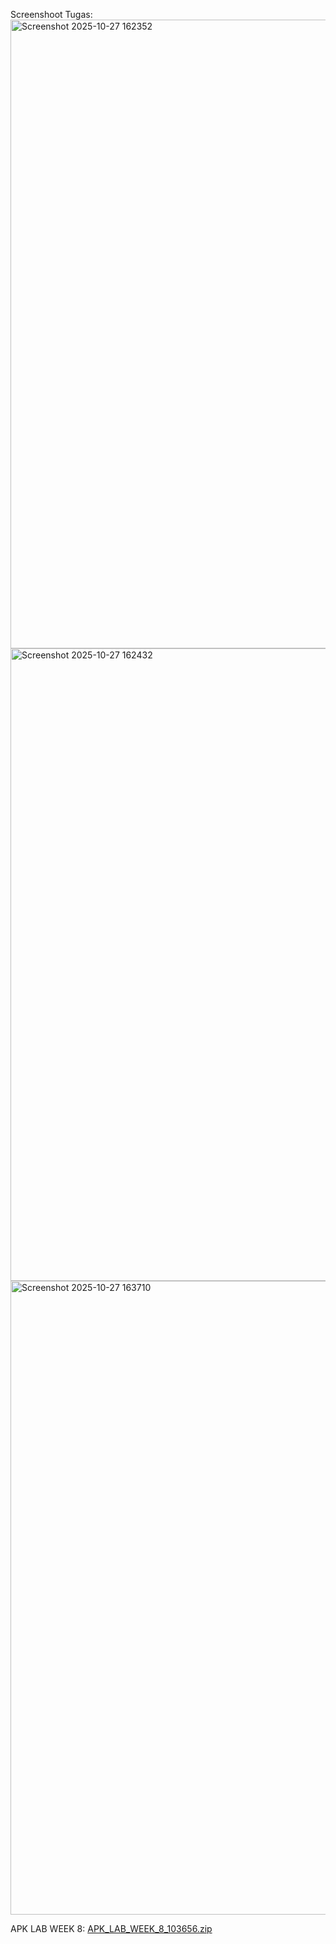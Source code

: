 Screenshoot Tugas:
<img width="1918" height="1006" alt="Screenshot 2025-10-27 162352" src="https://github.com/user-attachments/assets/2bd0b6e1-4f4a-4e83-bc13-9873e11ae41b" />
<img width="1918" height="1012" alt="Screenshot 2025-10-27 162432" src="https://github.com/user-attachments/assets/98563e8a-7bc0-4fae-828f-54ed0ddc91a0" />
<img width="1916" height="1014" alt="Screenshot 2025-10-27 163710" src="https://github.com/user-attachments/assets/b39993fd-207b-447b-bec6-218da796eb4a" />



APK LAB WEEK 8:
[APK_LAB_WEEK_8_103656.zip](https://github.com/user-attachments/files/23161113/APK_LAB_WEEK_8_103656.zip)

